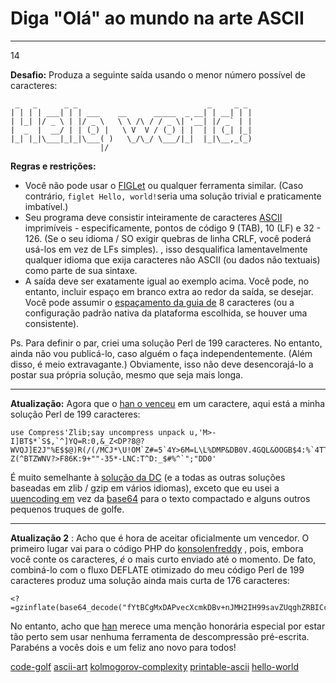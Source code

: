 # Diga "Olá" ao mundo na arte ASCII

------

14



**Desafio:** Produza a seguinte saída usando o menor número possível de caracteres:

```
 _   _      _ _                             _     _ _
| | | | ___| | | ___    __      _____  _ __| | __| | |
| |_| |/ _ \ | |/ _ \   \ \ /\ / / _ \| '__| |/ _` | |
|  _  |  __/ | | (_) |   \ V  V / (_) | |  | | (_| |_|
|_| |_|\___|_|_|\___( )   \_/\_/ \___/|_|  |_|\__,_(_)
                    |/
```

**Regras e restrições:**

- Você não pode usar o [FIGLet](http://www.figlet.org/) ou qualquer ferramenta similar. (Caso contrário, `figlet Hello, world!`seria uma solução trivial e praticamente imbatível.)
- Seu programa deve consistir inteiramente de caracteres [ASCII](http://en.wikipedia.org/wiki/ASCII) imprimíveis - especificamente, pontos de código 9 (TAB), 10 (LF) e 32 - 126. (Se o seu idioma / SO exigir quebras de linha CRLF, você poderá usá-los em vez de LFs simples). , isso desqualifica lamentavelmente qualquer idioma que exija caracteres não ASCII (ou dados não textuais) como parte de sua sintaxe.
- A saída deve ser exatamente igual ao exemplo acima. Você pode, no entanto, incluir espaço em branco extra ao redor da saída, se desejar. Você pode assumir o [espaçamento da guia de](http://en.wikipedia.org/wiki/Tab_key#Tab_characters) 8 caracteres (ou a configuração padrão nativa da plataforma escolhida, se houver uma consistente).

Ps. Para definir o par, criei uma solução Perl de 199 caracteres. No entanto, ainda não vou publicá-lo, caso alguém o faça independentemente. (Além disso, é meio extravagante.) Obviamente, isso não deve desencorajá-lo a postar sua própria solução, mesmo que seja mais longa.

------

**Atualização:** Agora que o [han o venceu](https://qastack.com.br/codegolf//a/4378/3191) em um caractere, aqui está a minha solução Perl de 199 caracteres:

```
use Compress'Zlib;say uncompress unpack u,'M>-I]BT$*`S$,`^]YQ=R:0,&_Z<DP?8@?WVQJ]E2J"%E$$@)R(/(/MCJ*\U!OM`Z#=5`4Y>6M=L\L%DMP&DB0V.4GQL&OOGB$4:%`4TT4!R8O-Z(^BTZWNV?>F86K:9+""-35*-LNC:T^D:_$#%^`";"DD0'
```

É muito semelhante à [solução da DC](https://qastack.com.br/codegolf//a/4361/3191) (e a todas as outras soluções baseadas em zlib / gzip em vários idiomas), exceto que eu usei a [uuencoding em](http://en.wikipedia.org/wiki/Uuencoding) vez da [base64](http://en.wikipedia.org/wiki/Base64) para o texto compactado e alguns outros pequenos truques de golfe.

------

**Atualização 2** : Acho que é hora de aceitar oficialmente um vencedor. O primeiro lugar vai para o código PHP do [konsolenfreddy](https://qastack.com.br/codegolf//users/3307/konsolenfreddy) , pois, embora você conte os caracteres, *é* o mais curto enviado até o momento. De fato, combiná-lo com o fluxo DEFLATE otimizado do meu código Perl de 199 caracteres produz uma solução ainda mais curta de 176 caracteres:

```
<?=gzinflate(base64_decode("fYtBCgMxDAPvecXcmkDBv+nJMH2IH99savZUqghZRBICciDyD7Y6ivNQbwOg3VQFOXlrXbPLBZLcBpIkNjlJ8bBr754hFGhQFNNFAcmLzeiPotOt7tn3plq2mSwgjU1SjbLo2tPpGvxAxfgA"));
```

No entanto, acho que [han](https://qastack.com.br/codegolf//users/3031/han) merece uma menção honorária especial por estar tão perto sem usar nenhuma ferramenta de descompressão pré-escrita. Parabéns a vocês dois e um feliz ano novo para todos!

[code-golf](https://qastack.com.br/codegolf/tagged/code-golf/) [ascii-art](https://qastack.com.br/codegolf/tagged/ascii-art/) [kolmogorov-complexity](https://qastack.com.br/codegolf/tagged/kolmogorov-complexity/) [printable-ascii](https://qastack.com.br/codegolf/tagged/printable-ascii/) [hello-world](https://qastack.com.br/codegolf/tagged/hello-world/) 
